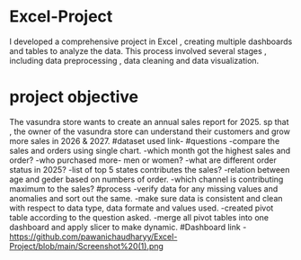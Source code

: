 # Excel-Project
I developed a comprehensive project in Excel , creating multiple dashboards and tables to analyze the data. This process involved several stages , including data preprocessing , data cleaning and data visualization.
# project objective
The vasundra store wants to create an annual sales report for 2025. sp that , the owner of the vasundra store can understand their customers and grow more sales in 2026 & 2027.
#dataset used
link-
#questions
-compare the sales and orders using single chart.
-which month got the highest sales and order?
-who purchased more- men or women?
-what are different order status in 2025?
-list of top 5 states contributes the sales?
-relation between age and geder based on numbers of order.
-which channel is contributing maximum to the sales?
#process
-verify data for any missing values and anomalies and sort out the same.
-make sure data is consistent and clean with respect to data type, data formate and values used.
-created pivot table according to the question asked.
-merge all pivot tables into one dashboard and apply slicer to make dynamic.
#Dashboard
link - https://github.com/pawanichaudharyy/Excel-Project/blob/main/Screenshot%20(1).png

